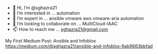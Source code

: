 - 👋 Hi, I’m @sghazra21
- 👀 I’m interested in ... automation
- 🌱 I’m expert in ... ansible vmware aws vmware-aria automation
- 💞️ I’m looking to collaborate on ... MultiCloud-IAAC
- 📫 How to reach me ... sghazra21@gmail.com

My First Medium Post:
Ansible and Infoblox
https://medium.com/@sghazra21/ansible-and-infoblox-9ab9663bbfad

<!---
sghazra21/sghazra21 is a ✨ special ✨ repository because its `README.md` (this file) appears on your GitHub profile.
You can click the Preview link to take a look at your changes.
--->
